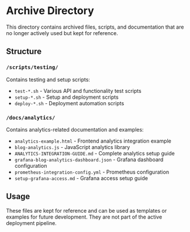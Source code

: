 # Archive Directory

This directory contains archived files, scripts, and documentation that are no longer actively used but kept for reference.

## Structure

### `/scripts/testing/`
Contains testing and setup scripts:
- `test-*.sh` - Various API and functionality test scripts
- `setup-*.sh` - Setup and deployment scripts
- `deploy-*.sh` - Deployment automation scripts

### `/docs/analytics/`
Contains analytics-related documentation and examples:
- `analytics-example.html` - Frontend analytics integration example
- `blog-analytics.js` - JavaScript analytics library
- `ANALYTICS-INTEGRATION-GUIDE.md` - Complete analytics setup guide
- `grafana-blog-analytics-dashboard.json` - Grafana dashboard configuration
- `prometheus-integration-config.yml` - Prometheus configuration
- `setup-grafana-access.md` - Grafana access setup guide

## Usage

These files are kept for reference and can be used as templates or examples for future development. They are not part of the active deployment pipeline.